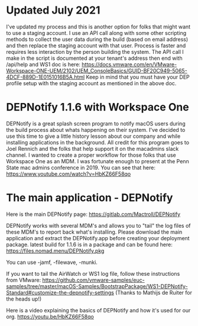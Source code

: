 # Updated July 2021

I've updated my process and this is another option for folks that might want to use a staging account. I use an API call along with some other scripting methods to collect the user data during the build (based on email address) and then replace the staging account with that user. Process is faster and requires less interaction by the person building the system. The API call I make in the script is documented at your tenant's address then end with /api/help and WS1 doc is here: https://docs.vmware.com/en/VMware-Workspace-ONE-UEM/2102/UEM_ConsoleBasics/GUID-BF20C949-5065-4DCF-889D-1E0151016B5A.html Keep in mind that you must have your DEP profile setup with the staging account as mentioned in the above doc. 

# DEPNotify 1.1.6 with Workspace One

DEPNotify is a great splash screen program to notify macOS users during the build process about whats happening on their system. I've decided to use this time to
give a little history lesson about our company and while installing applications in the background. All credit for this program goes to Joel Rennich and the folks
that help support it on the macadmins slack channel. I wanted to create a proper workflow for those folks that use Workspace One as an MDM. I was fortunate enough
to present at the Penn State mac admins conference in 2019. You can see that here: https://www.youtube.com/watch?v=HbKZ66F58qo

# The main application - DEPNotify

Here is the main DEPNotify page: https://gitlab.com/Mactroll/DEPNotify

DEPNotify works with several MDM's and allows you to "tail" the log files of these MDM's to report back what's installing. Please download the main application and extract
the DEPNotify.app before creating your deployment package. latest build for 1.1.6 is in a package and can be found here: https://files.nomad.menu/DEPNotify.pkg

You can use -jamf, -filewave, -munki. 

If you want to tail the AirWatch or WS1 log file, follow these instructions from VMware:
https://github.com/vmware-samples/euc-samples/tree/master/macOS-Samples/BootstrapPackage/WS1-DEPNotify-Standard#customize-the-depnotify-settings (Thanks to Mathijs de Ruiter for the heads up!)

Here is a video explaining the basics of DEPNotify and how it's used for our org. https://youtu.be/HbKZ66F58qo
